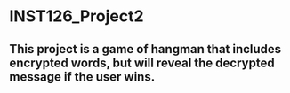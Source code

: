 # INST126_Project2
## This project is a game of hangman that includes encrypted words, but will reveal the decrypted message if the user wins. 
